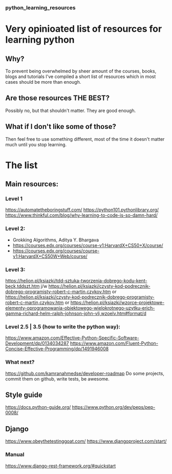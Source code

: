 ### python_learning_resources

# Very opinioated list of resources for learning python

## Why?

To prevent being overwhelmed by sheer amount of the courses, books, blogs and tutorials
I've compiled a short list of resources which in most cases should be more than enough.

## Are those resources THE BEST?

Possibly no, but that shouldn't matter. They are good enough.

## What if I don't like some of those?

Then feel free to use something different, most of the time it doesn't matter much until you stop learning.


# The list

## Main resources:

### Level 1
https://automatetheboringstuff.com/
https://python101.pythonlibrary.org/
https://www.thinkful.com/blog/why-learning-to-code-is-so-damn-hard/


### Level 2:
* Grokking Algorithms,  Aditya Y. Bhargava
* https://courses.edx.org/courses/course-v1:HarvardX+CS50+X/course/
* https://courses.edx.org/courses/course-v1:HarvardX+CS50W+Web/course/

### Level 3:
https://helion.pl/ksiazki/tdd-sztuka-tworzenia-dobrego-kodu-kent-beck,tddszt.htm j/w
https://helion.pl/ksiazki/czysty-kod-podrecznik-dobrego-programisty-robert-c-martin,czykov.htm
or https://helion.pl/ksiazki/czysty-kod-podrecznik-dobrego-programisty-robert-c-martin,czykov.htm or https://helion.pl/ksiazki/wzorce-projektowe-elementy-oprogramowania-obiektowego-wielokrotnego-uzytku-erich-gamma-richard-helm-ralph-johnson-john-vli,wzoelv.htm#format/d

### Level 2.5 |  3.5 (how to write the python way):
https://www.amazon.com/Effective-Python-Specific-Software-Development/dp/0134034287
https://www.amazon.com/Fluent-Python-Concise-Effective-Programming/dp/1491946008


### What next?
https://github.com/kamranahmedse/developer-roadmap
Do some projects, commit them on github, write tests, be awesome.

## Style guide
https://docs.python-guide.org/
https://www.python.org/dev/peps/pep-0008/

## Django
https://www.obeythetestinggoat.com/
https://www.djangoproject.com/start/

### Manual
https://www.django-rest-framework.org/#quickstart

